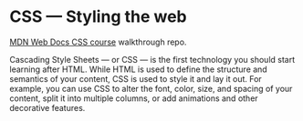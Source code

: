 # CSS — Styling the web

[MDN Web Docs CSS course](https://developer.mozilla.org/en-US/docs/Learn/CSS) walkthrough repo.

Cascading Style Sheets — or CSS — is the first technology you should start learning after HTML. While HTML is used to define the structure and semantics of your content, CSS is used to style it and lay it out. For example, you can use CSS to alter the font, color, size, and spacing of your content, split it into multiple columns, or add animations and other decorative features.
